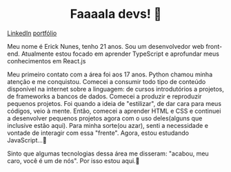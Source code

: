 <h1 align="center">Faaaala devs! 👋</h1>

[LinkedIn](https://www.linkedin.com/in/erick-nunes-3a1274287/)  [portfólio](https://portfolio-sigma-seven-57.vercel.app)

Meu nome é Erick Nunes, tenho 21 anos. Sou um desenvolvedor web front-end. Atualmente estou focado em aprender TypeScript e aprofundar meus conhecimentos em React.js

Meu primeiro contato com a área foi aos 17 anos. Python chamou minha atenção e me conquistou. Comecei a consumir todo tipo de conteúdo disponível na internet sobre a linguagem: de cursos introdutórios a projetos, de frameworks a bancos de dados. Comecei a produzir e reproduzir pequenos projetos. Foi quando a ideia de "estilizar", de dar cara para meus códigos, veio à mente. Então, comecei a aprender HTML e CSS e continuei a desenvolver pequenos projetos agora com o uso deles(alguns que inclusive estão aqui). Para minha sorte(ou azar), senti a necessidade e vontade de interagir com essa "frente". Agora, estou estudando JavaScript...🤡

Sinto que algumas tecnologias dessa área me disseram: "acabou, meu caro, você é um de nós". Por isso estou aqui.👀
